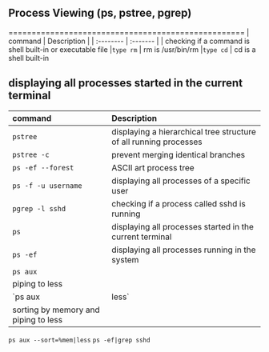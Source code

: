 ## Process Viewing (ps, pstree, pgrep)
===================================================
| command | Description     |
| :-------- | :------- | 
| checking if a command is shell built-in or executable file
|`type rm` | rm is /usr/bin/rm
|`type cd` | cd is a shell built-in
## displaying all processes started in the current terminal
| command | Description     |
| :-------- | :------- | 
|`pstree`| displaying a hierarchical tree structure of all running processes
|`pstree -c`|prevent merging identical branches
|`ps -ef --forest`| ASCII art process tree
|`ps -f -u username`| displaying all processes of a specific user
|`pgrep -l sshd`| checking if a process called sshd is running
|`ps`| displaying all processes started in the current terminal
|`ps -ef` | displaying all processes running in the system
|`ps aux` |
|piping to less|
`ps aux|less`
| sorting by memory and piping to less|

`ps aux --sort=%mem|less`
`ps -ef|grep sshd`